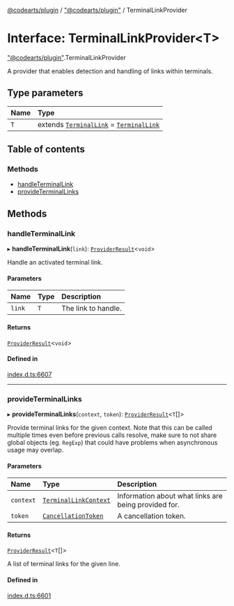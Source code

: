 [@codearts/plugin](../README.md) / ["@codearts/plugin"](../modules/_codearts_plugin_.md) / TerminalLinkProvider

# Interface: TerminalLinkProvider<T\>

["@codearts/plugin"](../modules/_codearts_plugin_.md).TerminalLinkProvider

A provider that enables detection and handling of links within terminals.

## Type parameters

| Name | Type |
| :------ | :------ |
| `T` | extends [`TerminalLink`](../classes/codearts_plugin_.TerminalLink.md) = [`TerminalLink`](../classes/codearts_plugin_.TerminalLink.md) |

## Table of contents

### Methods

- [handleTerminalLink](codearts_plugin_.TerminalLinkProvider.md#handleterminallink)
- [provideTerminalLinks](codearts_plugin_.TerminalLinkProvider.md#provideterminallinks)

## Methods

### handleTerminalLink

▸ **handleTerminalLink**(`link`): [`ProviderResult`](../modules/_codearts_plugin_.md#providerresult)<`void`\>

Handle an activated terminal link.

#### Parameters

| Name | Type | Description |
| :------ | :------ | :------ |
| `link` | `T` | The link to handle. |

#### Returns

[`ProviderResult`](../modules/_codearts_plugin_.md#providerresult)<`void`\>

#### Defined in

[index.d.ts:6607](https://github.com/huaweicloud/cloudide-plugin-api/blob/4d28848/index.d.ts#L6607)

___

### provideTerminalLinks

▸ **provideTerminalLinks**(`context`, `token`): [`ProviderResult`](../modules/_codearts_plugin_.md#providerresult)<`T`[]\>

Provide terminal links for the given context. Note that this can be called multiple times
even before previous calls resolve, make sure to not share global objects (eg. `RegExp`)
that could have problems when asynchronous usage may overlap.

#### Parameters

| Name | Type | Description |
| :------ | :------ | :------ |
| `context` | [`TerminalLinkContext`](codearts_plugin_.TerminalLinkContext.md) | Information about what links are being provided for. |
| `token` | [`CancellationToken`](codearts_plugin_.CancellationToken.md) | A cancellation token. |

#### Returns

[`ProviderResult`](../modules/_codearts_plugin_.md#providerresult)<`T`[]\>

A list of terminal links for the given line.

#### Defined in

[index.d.ts:6601](https://github.com/huaweicloud/cloudide-plugin-api/blob/4d28848/index.d.ts#L6601)

